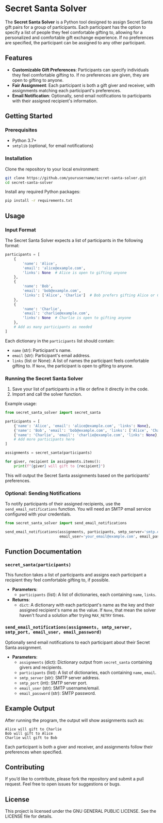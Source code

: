 # Secret Santa Solver

The **Secret Santa Solver** is a Python tool designed to assign Secret Santa gift pairs for a group of participants. Each participant has the option to specify a list of people they feel comfortable gifting to, allowing for a personalized and comfortable gift exchange experience. If no preferences are specified, the participant can be assigned to any other participant.

## Features

- **Customizable Gift Preferences**: Participants can specify individuals they feel comfortable gifting to. If no preferences are given, they are open to gifting to anyone.
- **Fair Assignment**: Each participant is both a gift giver and receiver, with assignments matching each participant's preferences.
- **Email Notification**: Optionally, send email notifications to participants with their assigned recipient's information.

## Getting Started

### Prerequisites

- Python 3.7+
- `smtplib` (optional, for email notifications)

### Installation

Clone the repository to your local environment:

```bash
git clone https://github.com/yourusername/secret-santa-solver.git
cd secret-santa-solver
```

Install any required Python packages:

```bash
pip install -r requirements.txt
```

## Usage

### Input Format

The Secret Santa Solver expects a list of participants in the following format:

```python
participants = [
    {
        'name': 'Alice',
        'email': 'alice@example.com',
        'links': None  # Alice is open to gifting anyone
    },
    {
        'name': 'Bob',
        'email': 'bob@example.com',
        'links': ['Alice', 'Charlie']  # Bob prefers gifting Alice or Charlie
    },
    {
        'name': 'Charlie',
        'email': 'charlie@example.com',
        'links': None  # Charlie is open to gifting anyone
    },
    # Add as many participants as needed
]
```

Each dictionary in the `participants` list should contain:
- `name` (str): Participant's name.
- `email` (str): Participant's email address.
- `links` (list or None): A list of names the participant feels comfortable gifting to. If `None`, the participant is open to gifting to anyone.

### Running the Secret Santa Solver

1. Save your list of participants in a file or define it directly in the code.
2. Import and call the solver function.

Example usage:

```python
from secret_santa_solver import secret_santa

participants = [
    {'name': 'Alice', 'email': 'alice@example.com', 'links': None},
    {'name': 'Bob', 'email': 'bob@example.com', 'links': ['Alice', 'Charlie']},
    {'name': 'Charlie', 'email': 'charlie@example.com', 'links': None},
    # Add more participants here
]

assignments = secret_santa(participants)

for giver, recipient in assignments.items():
    print(f"{giver} will gift to {recipient}")
```

This will output the Secret Santa assignments based on the participants' preferences.

### Optional: Sending Notifications

To notify participants of their assigned recipients, use the `send_email_notifications` function. You will need an SMTP email service configured with your credentials.

```python
from secret_santa_solver import send_email_notifications

send_email_notifications(assignments, participants, smtp_server='smtp.example.com', smtp_port=587,
                         email_user='your_email@example.com', email_password='your_password')
```

## Function Documentation

### `secret_santa(participants)`

This function takes a list of participants and assigns each participant a recipient they feel comfortable gifting to, if possible.

- **Parameters**: 
  - `participants` (list): A list of dictionaries, each containing `name`, `links`. 
- **Returns**:
  - `dict`: A dictionary with each participant's name as the key and their assigned recipient's name as the value. If `None`, that mean the solver haven't found a solution after trying `MAX_RETRY` times.

### `send_email_notifications(assignments, smtp_server, smtp_port, email_user, email_password)`

Optionally send email notifications to each participant about their Secret Santa assignment.

- **Parameters**:
  - `assignments` (dict): Dictionary output from `secret_santa` containing givers and recipients.
  - `participants` (list): A list of dictionaries, each containing `name`, `email`.
  - `smtp_server` (str): SMTP server address.
  - `smtp_port` (int): SMTP server port.
  - `email_user` (str): SMTP username/email.
  - `email_password` (str): SMTP password.

## Example Output

After running the program, the output will show assignments such as:

```plaintext
Alice will gift to Charlie
Bob will gift to Alice
Charlie will gift to Bob
```

Each participant is both a giver and receiver, and assignments follow their preferences when specified.

## Contributing

If you’d like to contribute, please fork the repository and submit a pull request. Feel free to open issues for suggestions or bugs.

## License

This project is licensed under the GNU GENERAL PUBLIC LICENSE. See the LICENSE file for details.

